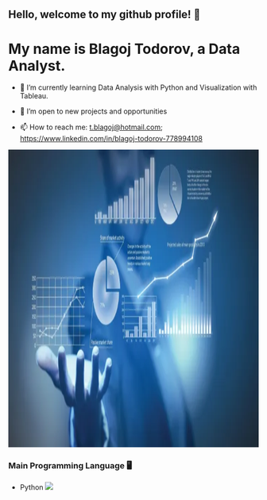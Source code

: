 ## Hello, welcome to my github profile! 👋

# My name is Blagoj Todorov, a Data Analyst.



- 🌱 I’m currently learning Data Analysis with Python and Visualization with Tableau.
- 👯 I’m open to new projects and opportunities

- 📫 How to reach me: t.blagoj@hotmail.com; https://www.linkedin.com/in/blagoj-todorov-778994108



<p align="center">
  <img src="https://github.com/Aliandramkd/Aliandramkd/raw/main/Data%20Analysis%202.webp" height="600px" width="800px">
</p>
<p>

### Main Programming Language :desktop_computer: 
- Python <img src="https://user-images.githubusercontent.com/28517335/102723536-9f979480-432e-11eb-8552-fdb39e939362.png" width="40px">
